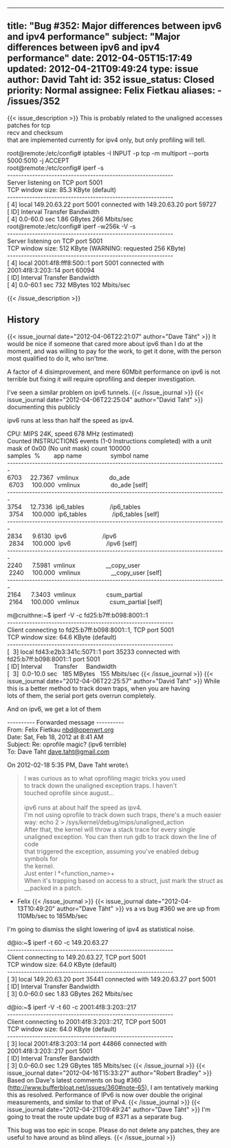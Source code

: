 
---
title: "Bug #352: Major differences between ipv6 and ipv4 performance"
subject: "Major differences between ipv6 and ipv4 performance"
date: 2012-04-05T15:17:49
updated: 2012-04-21T09:49:24
type: issue
author: David Taht
id: 352
issue_status: Closed
priority: Normal
assignee: Felix Fietkau
aliases:
    - /issues/352
---

{{< issue_description >}}
This is probably related to the unaligned accesses patches for tcp\
recv and checksum\
that are implemented currently for ipv4 only, but only profiling will
tell.

root@remote:/etc/config\# iptables -I INPUT -p tcp -m multiport --ports\
5000:5010 -j ACCEPT\
root@remote:/etc/config\# iperf -s\
------------------------------------------------------------\
Server listening on TCP port 5001\
TCP window size: 85.3 KByte (default)\
------------------------------------------------------------\
\[ 4\] local 149.20.63.22 port 5001 connected with 149.20.63.20 port
59727\
\[ ID\] Interval Transfer Bandwidth\
\[ 4\] 0.0-60.0 sec 1.86 GBytes 266 Mbits/sec\
root@remote:/etc/config\# iperf -w256k -V -s\
------------------------------------------------------------\
Server listening on TCP port 5001\
TCP window size: 512 KByte (WARNING: requested 256 KByte)\
------------------------------------------------------------\
\[ 4\] local 2001:4f8:fff8:500::1 port 5001 connected with\
2001:4f8:3:203::14 port 60094\
\[ ID\] Interval Transfer Bandwidth\
\[ 4\] 0.0-60.1 sec 732 MBytes 102 Mbits/sec


{{< /issue_description >}}

## History
{{< issue_journal date="2012-04-06T22:21:07" author="Dave Täht" >}}
It would be nice if someone that cared more about ipv6 than I do at the
moment, and was willing to pay for the work, to get it done, with the
person most qualified to do it, who isn'tme.

A factor of 4 disimprovement, and mere 60Mbit performance on ipv6 is not
terrible but fixing it will require oprofiling and deeper investigation.

I've seen a similar problem on ipv6 tunnels.
{{< /issue_journal >}}
{{< issue_journal date="2012-04-06T22:25:04" author="David Taht" >}}
documenting this publicly

ipv6 runs at less than half the speed as ipv4.

CPU: MIPS 24K, speed 678 MHz (estimated)\
Counted INSTRUCTIONS events (1-0 Instructions completed) with a unit\
mask of 0x00 (No unit mask) count 100000\
samples  %        app name                 symbol name\
-------------------------------------------------------------------------------\
6703     22.7367  vmlinux                  do\_ade\
 6703     100.000  vmlinux                  do\_ade \[self\]\
-------------------------------------------------------------------------------\
3754     12.7336  ip6\_tables               /ip6\_tables\
 3754     100.000  ip6\_tables               /ip6\_tables \[self\]\
-------------------------------------------------------------------------------\
2834      9.6130  ipv6                     /ipv6\
 2834     100.000  ipv6                     /ipv6 \[self\]\
-------------------------------------------------------------------------------\
2240      7.5981  vmlinux                  \_\_copy\_user\
 2240     100.000  vmlinux                  \_\_copy\_user \[self\]\
-------------------------------------------------------------------------------\
2164      7.3403  vmlinux                  csum\_partial\
 2164     100.000  vmlinux                  csum\_partial \[self\]

m@cruithne:\~\$ iperf -V -c fd25:b7ff:b098:8001::1\
------------------------------------------------------------\
Client connecting to fd25:b7ff:b098:8001::1, TCP port 5001\
TCP window size: 64.6 KByte (default)\
------------------------------------------------------------\
\[  3\] local fd43:e2b3:341c:5071::1 port 35233 connected with\
fd25:b7ff:b098:8001::1 port 5001\
\[ ID\] Interval       Transfer     Bandwidth\
\[  3\]  0.0-10.0 sec   185 MBytes   155 Mbits/sec
{{< /issue_journal >}}
{{< issue_journal date="2012-04-06T22:25:57" author="David Taht" >}}
While this is a better method to track down traps, when you are having\
lots of them, the serial port gets overrun completely.

And on ipv6, we get a lot of them

---------- Forwarded message ----------\
From: Felix Fietkau <nbd@openwrt.org>\
Date: Sat, Feb 18, 2012 at 8:41 AM\
Subject: Re: oprofile magic? (ipv6 terrible)\
To: Dave Taht <dave.taht@gmail.com>

On 2012-02-18 5:35 PM, Dave Taht wrote:\
> I was curious as to what oprofiling magic tricks you used\
> to track down the unaligned exception traps. I haven't\
> touched oprofile since august...\
>\
> ipv6 runs at about half the speed as ipv4.\
I'm not using oprofile to track down such traps, there's a much easier\
way: echo 2 &gt; /sys/kernel/debug/mips/unaligned\_action\
After that, the kernel will throw a stack trace for every single\
unaligned exception. You can then run gdb to track down the line of
code\
that triggered the exception, assuming you've enabled debug symbols for\
the kernel.\
Just enter l \*<function_name>+<offset>\
When it's trapping based on access to a struct, just mark the struct as\
\_\_packed in a patch.

- Felix
{{< /issue_journal >}}
{{< issue_journal date="2012-04-13T10:49:20" author="Dave Täht" >}}
vs a vs bug \#360 we are up from 110Mb/sec to 185Mb/sec

I'm going to dismiss the slight lowering of ipv4 as statistical noise.

d@io:\~\$ iperf -t 60 -c 149.20.63.27\
------------------------------------------------------------\
Client connecting to 149.20.63.27, TCP port 5001\
TCP window size: 64.0 KByte (default)\
------------------------------------------------------------\
\[ 3\] local 149.20.63.20 port 35441 connected with 149.20.63.27 port
5001\
\[ ID\] Interval Transfer Bandwidth\
\[ 3\] 0.0-60.0 sec 1.83 GBytes 262 Mbits/sec

d@io:\~\$ iperf -V -t 60 -c 2001:4f8:3:203::217\
------------------------------------------------------------\
Client connecting to 2001:4f8:3:203::217, TCP port 5001\
TCP window size: 64.0 KByte (default)\
------------------------------------------------------------\
\[ 3\] local 2001:4f8:3:203::14 port 44866 connected with
2001:4f8:3:203::217 port 5001\
\[ ID\] Interval Transfer Bandwidth\
\[ 3\] 0.0-60.0 sec 1.29 GBytes 185 Mbits/sec
{{< /issue_journal >}}
{{< issue_journal date="2012-04-16T15:33:27" author="Robert Bradley" >}}
Based on Dave's latest comments on bug \#360
(http://www.bufferbloat.net/issues/360#note-65), I am tentatively
marking this as resolved. Performance of IPv6 is now over double the
original measurements, and similar to that of IPv4.
{{< /issue_journal >}}
{{< issue_journal date="2012-04-21T09:49:24" author="Dave Täht" >}}
I'm going to treat the route update bug of \#371 as a separate bug.

This bug was too epic in scope. Please do not delete any patches, they
are useful to have around as blind alleys.
{{< /issue_journal >}}

